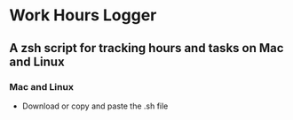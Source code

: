 # Work Hours Logger
## A zsh script for tracking hours and tasks on Mac and Linux

### Mac and Linux
- Download or copy and paste the .sh file

